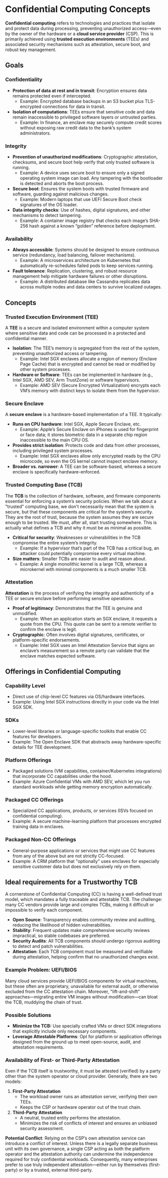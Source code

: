 # Confidential Computing Concepts
**Confidential computing** refers to technologies and practices that isolate and protect data during processing, preventing unauthorized access—even by the owner of the hardware or a **cloud service provider** (CSP). This is primarily achieved using **trusted execution environments** (TEEs) and associated security mechanisms such as attestation, secure boot, and robust key management.

## Goals
### Confidentiality
* **Protection of data at rest and in transit**: Encryption ensures data remains protected even if intercepted.
    * Example: Encrypted database backups in an S3 bucket plus TLS-encrypted connections for data in transit. 
* **Isolation of computations**: TEEs ensure that sensitive code and data remain inaccessible to privileged software layers or untrusted parties.
    * Example: In finance, an enclave may securely compute credit scores without exposing raw credit data to the bank’s system administrators.

### Integrity
* **Prevention of unauthorized modifications**: Cryptographic attestation, checksums, and secure boot help verify that only trusted software is running.
    * Example: A device uses secure boot to ensure only a signed operating system image can load. Any tampering with the bootloader is detected and aborts the boot process.
* **Secure boot**: Ensures the system boots with trusted firmware and software, guarding against malicious changes.
    * Example: Modern laptops that use UEFI Secure Boot check signatures of the OS loader.
* **Data integrity checks**: Use of hashes, digital signatures, and other mechanisms to detect tampering.
    * Example: A container image registry that checks each image’s SHA-256 hash against a known “golden” reference before deployment.

### Availability
* **Always accessible**: Systems should be designed to ensure continuous service (redundancy, load balancing, failover mechanisms).
    * Example: A microservices architecture on Kubernetes that automatically re-schedules failed pods to keep services running.
* **Fault tolerance**: Replication, clustering, and robust resource management help mitigate hardware failures or other disruptions.
    * Example: A distributed database like Cassandra replicates data across multiple nodes and data centers to survive localized outages.

## Concepts
### Trusted Execution Environment (TEE)
A **TEE** is a secure and isolated environment within a computer system where sensitive data and code can be processed in a protected and confidential manner. 
* **Isolation**: The TEE’s memory is segregated from the rest of the system, preventing unauthorized access or tampering.
    * Example: Intel SGX enclaves allocate a region of memory (Enclave Page Cache) that is encrypted and cannot be read or modified by other system processes.
* **Hardware or Software**: TEEs can be implemented in hardware (e.g., Intel SGX, AMD SEV, Arm TrustZone) or software hypervisors.
    * Example: AMD SEV (Secure Encrypted Virtualization) encrypts each VM’s memory with distinct keys to isolate them from the hypervisor.

### Secure Enclave
A **secure enclave** is a hardware-based implementation of a TEE. It typically:
* **Runs on CPU hardware**: Intel SGX, Apple Secure Enclave, etc.
    * Example: Apple’s Secure Enclave on iPhones is used for fingerprint or face data; it stores biometric data in a separate chip region inaccessible to the main CPU OS.
* **Provides strict isolation**: Protects code and data from other processes, including privileged system processes.
    * Example: Intel SGX enclaves allow only encrypted reads by the CPU microcode, so even the OS kernel cannot inspect enclave memory.
* **Broader vs. narrower**: A TEE can be software-based, whereas a secure enclave is specifically hardware-enforced.

### Trusted Computing Base (TCB)
The **TCB** is the collection of hardware, software, and firmware components essential for enforcing a system’s security policies. When we talk about a "trusted" computing base, we don't necessarily mean that the system is secure, but that these components are critical for the system’s security. They are the root of trust, because the system assumes they are secure enough to be trusted. We must, after all, start trusting somewhere. This is actually what defines a TCB and why it must be as minimal as possible.
* **Critical for security**: Weaknesses or vulnerabilities in the TCB compromise the entire system’s integrity.
    * Example: If a hypervisor that’s part of the TCB has a critical bug, an attacker could potentially compromise every virtual machine.
* **Size matters**: Smaller TCBs are easier to audit and reason about.
    * Example: A single monolithic kernel is a large TCB, whereas a microkernel with minimal components is a much smaller TCB.

### Attestation
**Attestation** is the process of verifying the integrity and authenticity of a TEE or secure enclave before performing sensitive operations.
* **Proof of legitimacy**: Demonstrates that the TEE is genuine and unmodified.
    * Example: When an application starts an SGX enclave, it requests a quote from the CPU. This quote can be sent to a remote verifier to confirm the enclave is legit.
* **Cryptographic**: Often involves digital signatures, certificates, or platform-specific endorsements.
    * Example: Intel SGX uses an Intel Attestation Service that signs an enclave’s measurement so a remote party can validate that the enclave matches expected software.

## Offerings in Confidential Computing
### Capability Level
* Direct use of chip-level CC features via OS/hardware interfaces.
* Example: Using Intel SGX instructions directly in your code via the Intel SGX SDK.

### SDKs
* Lower-level libraries or language-specific toolkits that enable CC features for developers.
* Example: The Open Enclave SDK that abstracts away hardware-specific details for TEE development.

### Platform Offerings
* Packaged solutions (VM capabilities, container/Kubernetes integrations) that incorporate CC capabilities under the hood.
* Example: Azure Confidential VMs with AMD SEV, which let you run standard workloads while getting memory encryption automatically.

### Packaged CC Offerings
* Specialized CC applications, products, or services (ISVs focused on confidential computing).
* Example: A secure machine-learning platform that processes encrypted training data in enclaves.

### Packaged Non-CC Offerings
* General-purpose applications or services that might use CC features from any of the above but are not strictly CC-focused.
* Example: A CRM platform that "optionally" uses enclaves for especially sensitive customer data but does not exclusively rely on them.

## Ideal requirements for a Trustworthy TCB
A cornerstone of Confidential Computing (CC) is having a well-defined trust model, which mandates a fully traceable and attestable TCB. The challenge: many CC vendors provide large and complex TCBs, making it difficult or impossible to verify each component.
* **Open Source**: Transparency enables community review and auditing, reducing the likelihood of hidden vulnerabilities.
* **Stability**: Frequent updates make comprehensive security reviews impractical, so stable codebases are preferred.
* **Security Audits**: All TCB components should undergo rigorous auditing to detect and patch vulnerabilities.
* **Attestation**: Each TCB component must be measured and verifiable during attestation, helping confirm that no unauthorized changes exist.

### Example Problem: UEFI/BIOS
Many cloud services provide UEFI/BIOS components for virtual machines, but these often are proprietary, unavailable for external audit, or otherwise excluded from the CC attestation chain. Moreover, "lift-and-shift" approaches—migrating entire VM images without modification—can bloat the TCB, muddying the chain of trust.

### Possible Solutions
* **Minimize the TCB:** Use specially crafted VMs or direct SDK integrations that explicitly include only necessary components.
* **Leverage Attestable Platforms**: Opt for platform or application offerings designed from the ground up to meet open-source, audit, and attestation requirements.

### Availability of First- or Third-Party Attestation
Even if the TCB itself is trustworthy, it must be attested (verified) by a party other than the system operator or cloud provider. Generally, there are two models:

1. **First-Party Attestation**
    * The workload owner runs an attestation server, verifying their own TEEs.
    * Keeps the CSP or hardware operator out of the trust chain.
2. **Third-Party Attestation**
    * A neutral, trusted entity performs the attestation.
    * Minimizes the risk of conflicts of interest and ensures an unbiased security assessment.

**Potential Conflict**: Relying on the CSP’s own attestation service can introduce a conflict of interest. Unless there is a legally separate business unit with its own governance, a single CSP acting as both the platform operator and the attestation authority can undermine the independence required for truly confidential workloads. Consequently, many enterprises prefer to use truly independent attestation—either run by themselves (first-party) or by a trusted, external third-party.